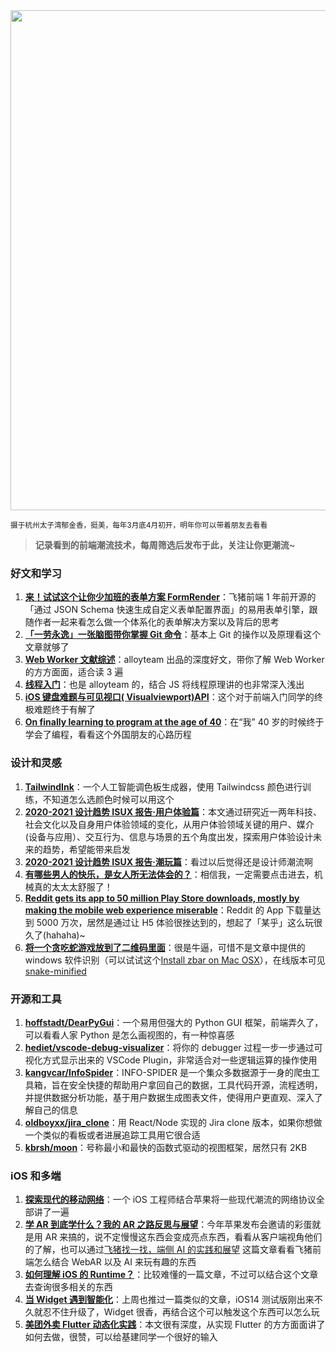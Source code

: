 <img src=https://gw.alipayobjects.com/zos/k/yt/ck1Y1K.png width=800/>  

<small>摄于杭州太子湾郁金香，挺美，每年3月底4月初开，明年你可以带着朋友去看看</small>  

> **记录看到的前端潮流技术，每周筛选后发布于此，关注让你更潮流~**  

### 好文和学习

1. **[来！试试这个让你少加班的表单方案 FormRender](https://juejin.im/post/6871121209396822029)**：飞猪前端 1 年前开源的「通过 JSON Schema 快速生成自定义表单配置界面」的易用表单引擎，跟随作者一起来看怎么做一个体系化的表单解决方案以及背后的思考
2. **[「一劳永逸」一张脑图带你掌握 Git 命令](https://juejin.im/post/6869519303864123399)**：基本上 Git 的操作以及原理看这个文章就够了
3. **[Web Worker 文献综述](http://www.alloyteam.com/2020/07/14680/)**：alloyteam 出品的深度好文，带你了解 Web Worker 的方方面面，适合读 3 遍
4. **[线程入门](http://www.alloyteam.com/2020/07/14657/)**：也是 alloyteam 的，结合 JS 将线程原理讲的也非常深入浅出
5. **[iOS 键盘难题与可见视口( Visualviewport)API](http://www.alloyteam.com/2020/02/14265/)**：这个对于前端入门同学的终极难题终于有解了
6. **[On finally learning to program at the age of 40](https://github.com/Dhghomon/programming_at_40/blob/master/README.md)**：在“我” 40 岁的时候终于学会了编程，看看这个外国朋友的心路历程

### 设计和灵感

1. **[TailwindInk](https://tailwind.ink/)**：一个人工智能调色板生成器，使用 Tailwindcss 颜色进行训练，不知道怎么选颜色时候可以用这个
2. **[2020-2021 设计趋势 ISUX 报告·用户体验篇](https://isux.tencent.com/articles/ux-design-trend)**：本文通过研究近一两年科技、社会文化以及自身用户体验领域的变化，从用户体验领域关键的用户、媒介(设备与应用）、交互行为、信息与场景的五个角度出发，探索用户体验设计未来的趋势，希望能带来启发
3. **[2020-2021 设计趋势 ISUX 报告·潮玩篇](https://isux.tencent.com/articles/art-toys-trend.html)**：看过以后觉得还是设计师潮流啊
4. **[有哪些男人的快乐，是女人所无法体会的？](https://www.zhihu.com/question/411832116/answer/1388229740)**：相信我，一定需要点击进去，机械真的太太太舒服了！
5. **[Reddit gets its app to 50 million Play Store downloads, mostly by making the mobile web experience miserable](https://www.androidpolice.com/2020/09/02/reddit-gets-its-app-to-50-million-play-store-downloads-mostly-by-making-the-mobile-web-experience-miserable/)**：Reddit 的 App 下载量达到 5000 万次，居然是通过让 H5 体验很挫达到的，想起了「某乎」这么玩很久了(hahaha)~
6. **[将一个贪吃蛇游戏放到了二维码里面](https://itsmattkc.com/etc/snakeqr/)**：很是牛逼，可惜不是文章中提供的 windows 软件识别（可以试试这个[Install zbar on Mac OSX](http://macappstore.org/zbar/)），在线版本可见[snake-minified](https://itsmattkc.com/etc/snakeqr/snake-minified.html)

### 开源和工具

1. **[hoffstadt/DearPyGui](https://github.com/hoffstadt/DearPyGui)**：一个易用但强大的 Python GUI 框架，前端弄久了，可以看看人家 Python 是怎么画视图的，有一种惊喜感
2. **[hediet/vscode-debug-visualizer](https://github.com/hediet/vscode-debug-visualizer)**：将你的 debugger 过程一步一步通过可视化方式显示出来的 VSCode Plugin，非常适合对一些逻辑运算的操作使用
3. **[kangvcar/InfoSpider](https://github.com/kangvcar/InfoSpider)**：INFO-SPIDER 是一个集众多数据源于一身的爬虫工具箱，旨在安全快捷的帮助用户拿回自己的数据，工具代码开源，流程透明，并提供数据分析功能，基于用户数据生成图表文件，使得用户更直观、深入了解自己的信息
4. **[oldboyxx/jira_clone](https://github.com/oldboyxx/jira_clone)**：用 React/Node 实现的 Jira clone 版本，如果你想做一个类似的看板或者进展追踪工具用它很合适
5. **[kbrsh/moon](https://github.com/kbrsh/moon)**：号称最小和最快的函数式驱动的视图框架，居然只有 2KB

### iOS 和多端

1. **[探索现代的移动网络](https://mp.weixin.qq.com/s/ds6QkVrBwcurxp3RkvZe8Q)**：一个 iOS 工程师结合苹果将一些现代潮流的网络协议全部讲了一遍
2. **[学 AR 到底学什么？我的 AR 之路反思与展望](https://juejin.im/post/6865650326390145031/)**：今年苹果发布会邀请的彩蛋就是用 AR 来搞的，说不定慢慢这东西会变成亮点东西，看看从客户端视角他们的了解，也可以通过[飞猪找一找，端侧 AI 的实践和展望](https://juejin.im/post/6844904152095539214) 这篇文章看看飞猪前端怎么结合 WebAR 以及 AI 来玩有趣的东西
3. **[如何理解 iOS 的 Runtime？](https://juejin.im/post/6869670856705081358)**：比较难懂的一篇文章，不过可以结合这个文章去查询很多相关的东西
4. **[当 Widget 遇到智能化](https://mp.weixin.qq.com/s/jcZ7xJdxdLeKZRSwurc6mQ)**：上周也推过一篇类似的文章，iOS14 测试版刚出来不久就忍不住升级了，Widget 很香，再结合这个可以触发这个东西可以怎么玩
5. **[美团外卖 Flutter 动态化实践](https://tech.meituan.com/2020/06/23/meituan-flutter-flap.html)**：本文很有深度，从实现 Flutter 的方方面面讲了如何去做，很赞，可以给基建同学一个很好的输入
